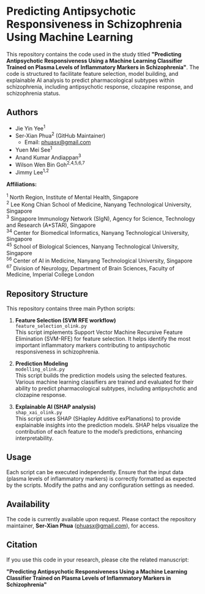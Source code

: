 # Predicting Antipsychotic Responsiveness in Schizophrenia Using Machine Learning

This repository contains the code used in the study titled **"Predicting Antipsychotic Responsiveness Using a Machine Learning Classifier Trained on Plasma Levels of Inflammatory Markers in Schizophrenia"**. The code is structured to facilitate feature selection, model building, and explainable AI analysis to predict pharmacological subtypes within schizophrenia, including antipsychotic response, clozapine response, and schizophrenia status.

## Authors

- Jie Yin Yee<sup>1</sup>
- Ser-Xian Phua<sup>2</sup> (GitHub Maintainer)
  - Email: phuasx@gmail.com
- Yuen Mei See<sup>1</sup>
- Anand Kumar Andiappan<sup>3</sup>
- Wilson Wen Bin Goh<sup>2,4,5,6,7</sup>
- Jimmy Lee<sup>1,2</sup>

**Affiliations:**

<sup>1</sup> North Region, Institute of Mental Health, Singapore  
<sup>2</sup> Lee Kong Chian School of Medicine, Nanyang Technological University, Singapore  
<sup>3</sup> Singapore Immunology Network (SIgN), Agency for Science, Technology and Research (A*STAR), Singapore  
<sup>34</sup> Center for Biomedical Informatics, Nanyang Technological University, Singapore  
<sup>45</sup> School of Biological Sciences, Nanyang Technological University, Singapore  
<sup>56</sup> Center of AI in Medicine, Nanyang Technological University, Singapore  
<sup>67</sup> Division of Neurology, Department of Brain Sciences, Faculty of Medicine, Imperial College London

## Repository Structure

This repository contains three main Python scripts:

1. **Feature Selection (SVM RFE workflow)**  
   `feature_selection_olink.py`  
   This script implements Support Vector Machine Recursive Feature Elimination (SVM-RFE) for feature selection. It helps identify the most important inflammatory markers contributing to antipsychotic responsiveness in schizophrenia.

2. **Prediction Modeling**  
   `modelling_olink.py`  
   This script builds the prediction models using the selected features. Various machine learning classifiers are trained and evaluated for their ability to predict pharmacological subtypes, including antipsychotic and clozapine response.

3. **Explainable AI (SHAP analysis)**  
   `shap_xai_olink.py`  
   This script uses SHAP (SHapley Additive exPlanations) to provide explainable insights into the prediction models. SHAP helps visualize the contribution of each feature to the model’s predictions, enhancing interpretability.

## Usage

Each script can be executed independently. Ensure that the input data (plasma levels of inflammatory markers) is correctly formatted as expected by the scripts. Modify the paths and any configuration settings as needed.

## Availability

The code is currently available upon request. Please contact the repository maintainer, **Ser-Xian Phua** (phuasx@gmail.com), for access.

## Citation

If you use this code in your research, please cite the related manuscript:

**"Predicting Antipsychotic Responsiveness Using a Machine Learning Classifier Trained on Plasma Levels of Inflammatory Markers in Schizophrenia"**
